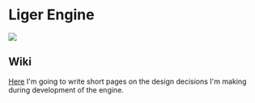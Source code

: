# Liger Engine
![](https://github.com/tralf-strues/liger-engine/actions/workflows/test_sandbox.yml/badge.svg?branch=main)

## Wiki
[Here](https://github.com/tralf-strues/liger-engine/wiki) I'm going to write short pages on the design decisions I'm making during development of the engine.
